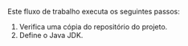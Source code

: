 Este fluxo de trabalho executa os seguintes passos:

1. Verifica uma cópia do repositório do projeto.
1. Define o Java JDK.
